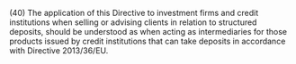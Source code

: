 (40) The application of this Directive to investment firms and credit institutions when selling or advising clients in relation to structured deposits, should be understood as when acting as intermediaries for those products issued by credit institutions that can take deposits in accordance with Directive 2013/36/EU.
